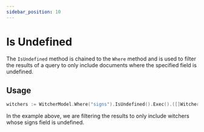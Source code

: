 ```yaml
---
sidebar_position: 10
---
```


# Is Undefined

The `IsUndefined` method is chained to the `Where` method and is used to filter the results of a query to only include documents where the specified field is undefined.

## Usage

```go
witchers := WitcherModel.Where("signs").IsUndefined().Exec().([]Witcher)
```

In the example above, we are filtering the results to only include witchers whose signs field is undefined.
